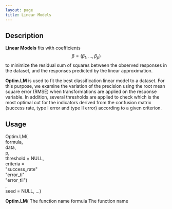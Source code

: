 ```yaml
---
layout: page
title: Linear Models
---
```

## Description

**Linear Models** fits with coefficients $$ \beta = (\beta_1, ..., \beta_p)   $$  to minimize the residual sum of squares between the observed responses in the dataset, and the responses predicted by the linear approximation.

**Optim.LM** is used to fit the best classification linear model to a dataset. For this purpose, we examine the variation of the precision using the root mean square error (RMSE) when transformations are applied on the response variable. In addition, several thresholds are applied to check which is the most optimal cut for the indicators derived from the confusion matrix (success rate, type I error and type II error) according to a given criterion.

## Usage

<div class="row">
	<div class="col">Optim.LM(</div> <div class="col">formula, </div> <div class="col">data, </div><div class="col">p, </div> <div class="col">threshold = NULL, </div> <div class="col">criteria =</div> <div class="col"> "success_rate" <br> "error_ti" <br> "error_tii")</div> <div class="col">,</div> <div class="col">seed = NULL, ...) </div>
</div>	
<style>
/* Popup container - can be anything you want */
.popup {
    position: relative;
    display: inline-block;
    cursor: pointer;
    -webkit-user-select: none;
    -moz-user-select: none;
    -ms-user-select: none;
    user-select: none;
}

/* The actual popup */
.popup .popuptext {
    visibility: hidden;
    width: 160px;
    background-color: #555;
    color: #fff;
    text-align: center;
    border-radius: 6px;
    padding: 8px 0;
    position: absolute;
    z-index: 1;
    bottom: 125%;
    left: 50%;
    margin-left: -80px;
}

/* Popup arrow */
.popup .popuptext::after {
    content: "";
    position: absolute;
    top: 100%;
    left: 50%;
    margin-left: -5px;
    border-width: 5px;
    border-style: solid;
    border-color: #555 transparent transparent transparent;
}
.popup .popuptext2::after {
    content: "";
    position: absolute;
    top: 0%;
    left: 50%;
    margin-left: -5px;
    border-width: 5px;
    border-style: solid;
    border-color: #555 transparent transparent transparent;
}
/* Toggle this class - hide and show the popup */
.popup .show {
    visibility: visible;
    -webkit-animation: fadeIn 1s;
    animation: fadeIn 1s;
}

/* Add animation (fade in the popup) */
@-webkit-keyframes fadeIn {
    from {opacity: 0;} 
    to {opacity: 1;}
}

@keyframes fadeIn {
    from {opacity: 0;}
    to {opacity:1 ;}
}
</style>


<div class="popup" onclick="FunctionName()"><b>Optim.LM</b>(
  <span class="popuptext" id="NamePopUp">The function name</span>
</div>
<div class="popup" onclick="FunctionFormula()">formula
  <span class="popuptext" id="FormulaPopUp">The function name</span>
</div>
<script>
// When the user clicks on div, open the popup
function FunctionName() {
    var popup = document.getElementById("NamePopUp");
    popup.classList.toggle("show");
}
	
function FunctionFormula() {
    var popup = document.getElementById("FormulaPopUp");
    popup.classList.toggle("show");
}
</script>
